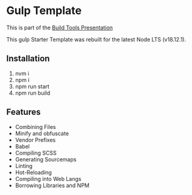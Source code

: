 # Gulp Template 

This is part of the [Build Tools Presentation](https://github.com/RockyKev/slides-build-tools)

This gulp Starter Template was rebuilt for the latest Node LTS (v18.12.1).

## Installation
1. nvm i
2. npm i
3. npm run start
4. npm run build

## Features

* Combining Files
* Minify and obfuscate
* Vendor Prefixes
* Babel
* Compiling SCSS
* Generating Sourcemaps
* Linting
* Hot-Reloading
* Compiling into Web Langs 
* Borrowing Libraries and NPM
